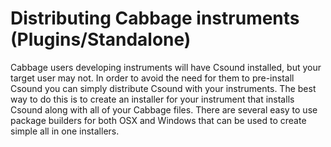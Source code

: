 # Distributing Cabbage instruments (Plugins/Standalone)
Cabbage users developing instruments will have Csound installed, but your target user may not. In order to avoid the need for them to pre-install Csound you can simply distribute Csound with your instruments. The best way to do this is to create an installer for your instrument that installs Csound along with all of your Cabbage files. There are several easy to use package builders for both OSX and Windows that can be used to create simple all in one installers.  

